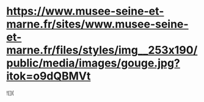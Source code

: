 # https://www.musee-seine-et-marne.fr/sites/www.musee-seine-et-marne.fr/files/styles/img__253x190/public/media/images/gouge.jpg?itok=o9dQBMVt

![](
